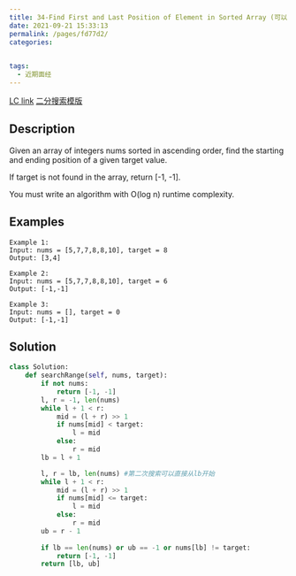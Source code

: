 ```yaml
---
title: 34-Find First and Last Position of Element in Sorted Array (可以转化成number of occurrences of a given number in a sorted list)
date: 2021-09-21 15:33:13
permalink: /pages/fd77d2/
categories:
  

tags:
  - 近期面经
---
```

[LC link](https://leetcode.com/problems/find-first-and-last-position-of-element-in-sorted-array/)
[二分搜索模版](https://emmableu.github.io/leetcode-note-site/pages/fb7263)
## Description
Given an array of integers nums sorted in ascending order, find the starting and ending position of a given target value.

If target is not found in the array, return [-1, -1].

You must write an algorithm with O(log n) runtime complexity.

## Examples
```
Example 1:
Input: nums = [5,7,7,8,8,10], target = 8
Output: [3,4]

Example 2:
Input: nums = [5,7,7,8,8,10], target = 6
Output: [-1,-1]

Example 3:
Input: nums = [], target = 0
Output: [-1,-1]
``` 

## Solution
```python
class Solution:
    def searchRange(self, nums, target):
        if not nums:
            return [-1, -1]
        l, r = -1, len(nums)
        while l + 1 < r:
            mid = (l + r) >> 1
            if nums[mid] < target:
                l = mid
            else:
                r = mid
        lb = l + 1 

        l, r = lb, len(nums) #第二次搜索可以直接从lb开始
        while l + 1 < r: 
            mid = (l + r) >> 1
            if nums[mid] <= target:
                l = mid
            else:
                r = mid
        ub = r - 1 
        
        if lb == len(nums) or ub == -1 or nums[lb] != target:
            return [-1, -1]
        return [lb, ub]
```